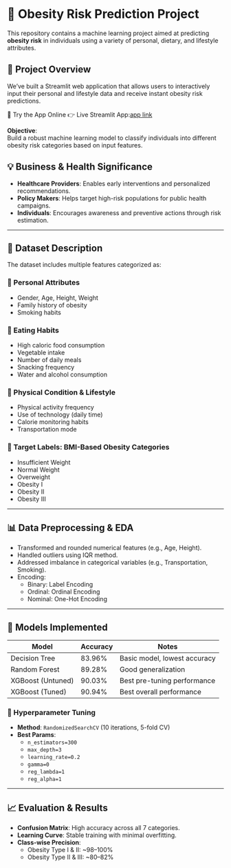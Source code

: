 # 🧠 Obesity Risk Prediction Project

This repository contains a machine learning project aimed at predicting **obesity risk** in individuals using a variety of personal, dietary, and lifestyle attributes.

## 📌 Project Overview

We’ve built a Streamlit web application that allows users to interactively input their personal and lifestyle data and receive instant obesity risk predictions.

🚀 Try the App Online
👉 Live Streamlit App:[app link](http://192.168.1.4:8501)


**Objective**:  
Build a robust machine learning model to classify individuals into different obesity risk categories based on input features.

## 💡 Business & Health Significance

- **Healthcare Providers**: Enables early interventions and personalized recommendations.
- **Policy Makers**: Helps target high-risk populations for public health campaigns.
- **Individuals**: Encourages awareness and preventive actions through risk estimation.

---

## 🧾 Dataset Description

The dataset includes multiple features categorized as:

### 🔹 Personal Attributes
- Gender, Age, Height, Weight
- Family history of obesity
- Smoking habits

### 🔹 Eating Habits
- High caloric food consumption
- Vegetable intake
- Number of daily meals
- Snacking frequency
- Water and alcohol consumption

### 🔹 Physical Condition & Lifestyle
- Physical activity frequency
- Use of technology (daily time)
- Calorie monitoring habits
- Transportation mode

### 🧮 Target Labels: BMI-Based Obesity Categories
- Insufficient Weight
- Normal Weight
- Overweight
- Obesity I
- Obesity II
- Obesity III

---

## 📊 Data Preprocessing & EDA

- Transformed and rounded numerical features (e.g., Age, Height).
- Handled outliers using IQR method.
- Addressed imbalance in categorical variables (e.g., Transportation, Smoking).
- Encoding:
  - Binary: Label Encoding
  - Ordinal: Ordinal Encoding
  - Nominal: One-Hot Encoding

---

## 🧠 Models Implemented

| Model              | Accuracy | Notes                        |
|-------------------|----------|------------------------------|
| Decision Tree      | 83.96%   | Basic model, lowest accuracy |
| Random Forest      | 89.28%   | Good generalization          |
| XGBoost (Untuned)  | 90.03%   | Best pre-tuning performance  |
| XGBoost (Tuned)    | 90.94%   | Best overall performance     |

### 🔧 Hyperparameter Tuning
- **Method**: `RandomizedSearchCV` (10 iterations, 5-fold CV)
- **Best Params**:
  - `n_estimators=300`
  - `max_depth=3`
  - `learning_rate=0.2`
  - `gamma=0`
  - `reg_lambda=1`
  - `reg_alpha=1`

---

## 📈 Evaluation & Results

- **Confusion Matrix**: High accuracy across all 7 categories.
- **Learning Curve**: Stable training with minimal overfitting.
- **Class-wise Precision**:
  - Obesity Type I & II: ~98–100%
  - Obesity Type II & III: ~80–82%


